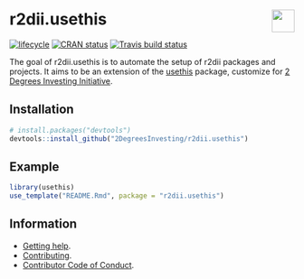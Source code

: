 
<!-- README.md is generated from README.Rmd. Please edit that file -->

# <img src="https://i.imgur.com/3jITMq8.png" align="right" height=40 /> r2dii.usethis

[![lifecycle](https://img.shields.io/badge/lifecycle-experimental-orange.svg)](https://www.tidyverse.org/lifecycle/#experimental)
[![CRAN
status](https://www.r-pkg.org/badges/version/r2dii.usethis)](https://cran.r-project.org/package=r2dii.usethis)
[![Travis build
status](https://travis-ci.org/2DegreesInvesting/r2dii.usethis.svg?branch=master)](https://travis-ci.org/2DegreesInvesting/r2dii.usethis)

The goal of r2dii.usethis is to automate the setup of r2dii packages and
projects. It aims to be an extension of the
[usethis](https://usethis.r-lib.org/) package, customize for [2 Degrees
Investing Initiative](https://2degrees-investing.org/).

## Installation

``` r
# install.packages("devtools")
devtools::install_github("2DegreesInvesting/r2dii.usethis")
```

## Example

``` r
library(usethis)
use_template("README.Rmd", package = "r2dii.usethis")
```

## Information

  - [Getting
    help](https://2degreesinvesting.github.io/r2dii.usethis/SUPPORT.html).
  - [Contributing](https://2degreesinvesting.github.io/r2dii.usethis/CONTRIBUTING.html).
  - [Contributor Code of
    Conduct](https://2degreesinvesting.github.io/r2dii.usethis/CODE_OF_CONDUCT.html).
